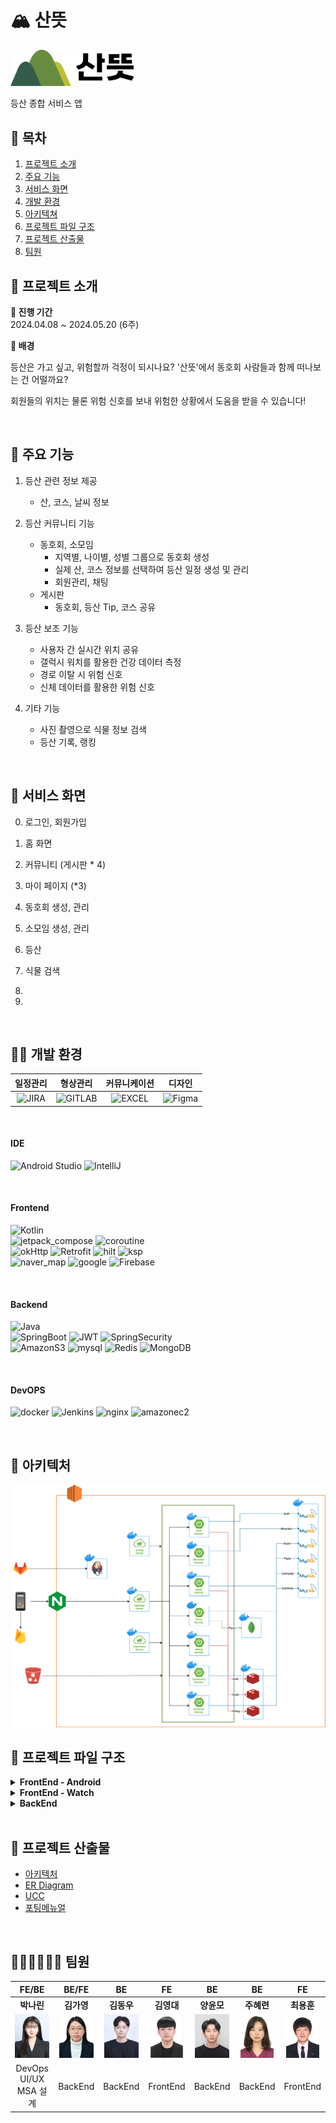 # 🏔 산뜻

<img src="./documents/산뜻_로고.png" width="200px">

등산 종합 서비스 앱

## 📜 목차

1. [프로젝트 소개](#-프로젝트-소개)
2. [주요 기능](#-주요-기능)
3. [서비스 화면](#-서비스-화면)
4. [개발 환경](#-개발-환경)
5. [아키텍쳐](#-아키텍처)
6. [프로젝트 파일 구조](#-프로젝트-파일-구조)
7. [프로젝트 산출물](#-프로젝트-산출물)
8. [팀원](#-팀원)

## 🌟 프로젝트 소개

**📆 진행 기간**  
2024.04.08 ~ 2024.05.20 (6주)

**🌄 배경**

등산은 가고 싶고, 위험할까 걱정이 되시나요?
'산뜻'에서 동호회 사람들과 함께 떠나보는 건 어떨까요?

회원들의 위치는 물론 위험 신호를 보내 위험한 상황에서 도움을 받을 수 있습니다!

<br />

## 💬 주요 기능

1. 등산 관련 정보 제공

    - 산, 코스, 날씨 정보

2. 등산 커뮤니티 기능

    - 동호회, 소모임
        - 지역별, 나이별, 성별 그룹으로 동호회 생성
        - 실제 산, 코스 정보를 선택하여 등산 일정 생성 및 관리
        - 회원관리, 채팅
    - 게시판
        - 동호회, 등산 Tip, 코스 공유

3. 등산 보조 기능

    - 사용자 간 실시간 위치 공유
    - 갤럭시 워치를 활용한 건강 데이터 측정
    - 경로 이탈 시 위험 신호
    - 신체 데이터를 활용한 위험 신호

4. 기타 기능
    - 사진 촬영으로 식물 정보 검색
    - 등산 기록, 랭킹

<br />

## 📱 서비스 화면

0. 로그인, 회원가입

1. 홈 화면

2. 커뮤니티 (게시판 \* 4)

3. 마이 페이지 (\*3)

4. 동호회 생성, 관리

5. 소모임 생성, 관리

6. 등산

7. 식물 검색

8.

9.

<br />

## 👩‍💻 개발 환경

<a name="item-three"></a>

|                                                일정관리                                                 |                                               형상관리                                                |                                                커뮤니케이션                                                |                                                  디자인                                                   |
| :-----------------------------------------------------------------------------------------------------: | :---------------------------------------------------------------------------------------------------: | :--------------------------------------------------------------------------------------------------------: | :-------------------------------------------------------------------------------------------------------: |
| ![JIRA](https://img.shields.io/badge/jira-0052CC?style=for-the-badge&logo=jirasoftware&logoColor=white) | ![GITLAB](https://img.shields.io/badge/gitlab-FC6D26?style=for-the-badge&logo=gitlab&logoColor=white) | ![EXCEL](https://img.shields.io/badge/googlesheets-34A853?style=for-the-badge&logo=notion&logoColor=white) | ![Figma](https://img.shields.io/badge/figma-%23F24E1E.svg?style=for-the-badge&logo=figma&logoColor=white) |

<br />

#### **IDE**

![Android Studio](https://img.shields.io/badge/android%20studio-346ac1?style=for-the-badge&logo=android%20studio&logoColor=white) ![IntelliJ](https://img.shields.io/badge/intellijidea-000000?style=for-the-badge&logo=intellijidea&logoColor=white)

<br />

#### **Frontend**

![Kotlin](https://img.shields.io/badge/kotlin-%237F52FF.svg?style=for-the-badge&logo=kotlin&logoColor=white)  
![jetpack_compose](https://img.shields.io/badge/jetpack_compose-4285F4?style=for-the-badge&logo=jetpackcompose&logoColor=white) ![coroutine](https://img.shields.io/badge/coroutine-8A9296?style=for-the-badge&logo=coroutine&logoColor=white)  
![okHttp](https://img.shields.io/badge/okHttp-009020?style=for-the-badge&logo=okHttp&logoColor=white) ![Retrofit](https://img.shields.io/badge/Retrofit-CC0000?style=for-the-badge&logo=Retrofit&logoColor=white)
![hilt](https://img.shields.io/badge/hilt-231F20?style=for-the-badge&logo=hilt&logoColor=white) ![ksp](https://img.shields.io/badge/ksp-ED8106?style=for-the-badge&logo=ksp&logoColor=white)  
![naver_map](https://img.shields.io/badge/naver_map-03C75A?style=for-the-badge&logo=naver&logoColor=white) ![google](https://img.shields.io/badge/google_map-4285F4?style=for-the-badge&logo=google&logoColor=white) ![Firebase](https://img.shields.io/badge/firebase-FFCA28?style=for-the-badge&logo=firebase&logoColor=white)

<br />

#### **Backend**

![Java](https://img.shields.io/badge/java-%23ED8B00.svg?style=for-the-badge&logo=openjdk&logoColor=white)  
![SpringBoot](https://img.shields.io/badge/springboot-6DB33F?style=for-the-badge&logo=springboot&logoColor=white) ![JWT](https://img.shields.io/badge/JWT-black?style=for-the-badge&logo=JSON%20web%20tokens) ![SpringSecurity](https://img.shields.io/badge/springsecurity-6DB33F?style=for-the-badge&logo=springsecurity&logoColor=white)  
![AmazonS3](https://img.shields.io/badge/AmazonS3-569A31?style=for-the-badge&logo=AmazonS3&logoColor=white) ![mysql](https://img.shields.io/badge/mysql-4479A1?style=for-the-badge&logo=mysql&logoColor=white) ![Redis](https://img.shields.io/badge/redis-DC382D?style=for-the-badge&logo=redis&logoColor=white) ![MongoDB](https://img.shields.io/badge/MongoDB-%234ea94b.svg?style=for-the-badge&logo=mongodb&logoColor=white)

<br />

#### **DevOPS**

![docker](https://img.shields.io/badge/docker-2496ED?style=for-the-badge&logo=docker&logoColor=white) ![Jenkins](https://img.shields.io/badge/Jenkins-D24939?style=for-the-badge&logo=Jenkins&logoColor=white) ![nginx](https://img.shields.io/badge/nginx-009639?style=for-the-badge&logo=nginx&logoColor=white) ![amazonec2](https://img.shields.io/badge/amazonec2-FF9900?style=for-the-badge&logo=amazonec2&logoColor=white)

<br />

## 🏢 아키텍처

<img src="./documents/산뜻_아키텍처.png" style="background-color: white;">

## 📂 프로젝트 파일 구조

<details>
<summary><b>FrontEnd - Android</b></summary>

```
📦santeut
 ┣ 📂data
 ┃ ┣ 📂apiservice
 ┃ ┃ ┣ 📜AuthApiService.kt
 ┃ ┃ ┣ 📜CommonApiService.kt
 ┃ ┃ ┣ 📜GuildApiService.kt
 ┃ ┃ ┣ 📜HikingApiService.kt
 ┃ ┃ ┣ 📜MountainApiService.kt
 ┃ ┃ ┣ 📜PartyApiService.kt
 ┃ ┃ ┣ 📜PlantIdApi.kt
 ┃ ┃ ┣ 📜PostApiService.kt
 ┃ ┃ ┣ 📜UserApiService.kt
 ┃ ┃ ┗ 📜WeatherApi.kt
 ┃ ┣ 📂di
 ┃ ┃ ┣ 📜AppModule.kt
 ┃ ┃ ┣ 📜RemoteModule.kt
 ┃ ┃ ┣ 📜RepositoryModule.kt
 ┃ ┃ ┗ 📜WebSocketClient.kt
 ┃ ┣ 📂model
 ┃ ┃ ┣ 📂request
 ┃ ┃ ┃ ┣ 📜CreateCommentRequest.kt
 ┃ ┃ ┃ ┣ 📜CreatePartyRequest.kt
 ┃ ┃ ┃ ┣ 📜CreatePostRequest.kt
 ┃ ┃ ┃ ┣ 📜EndHikingRequest.kt
 ┃ ┃ ┃ ┣ 📜FCMTokenRequest.kt
 ┃ ┃ ┃ ┣ 📜GuildRequest.kt
 ┃ ┃ ┃ ┣ 📜LoginRequest.kt
 ┃ ┃ ┃ ┣ 📜PartyIdRequest.kt
 ┃ ┃ ┃ ┣ 📜PlantIdentificationRequest.kt
 ┃ ┃ ┃ ┣ 📜SignUpRequest.kt
 ┃ ┃ ┃ ┣ 📜StartHikingRequest.kt
 ┃ ┃ ┃ ┗ 📜WebSocketSendMessageRequest.kt
 ┃ ┃ ┣ 📂response
 ┃ ┃ ┃ ┣ 📜AllcourseResponse.kt
 ┃ ┃ ┃ ┣ 📜ChatResponse.kt
 ┃ ┃ ┃ ┣ 📜CommentResponse.kt
 ┃ ┃ ┃ ┣ 📜CoursePostDetailResponse.kt
 ┃ ┃ ┃ ┣ 📜GuildResponse.kt
 ┃ ┃ ┃ ┣ 📜HikingResponse.kt
 ┃ ┃ ┃ ┣ 📜LocationData.kt
 ┃ ┃ ┃ ┣ 📜LoginResponse.kt
 ┃ ┃ ┃ ┣ 📜MountainResponse.kt
 ┃ ┃ ┃ ┣ 📜MyCourseResponse.kt
 ┃ ┃ ┃ ┣ 📜MyProfileResponse.kt
 ┃ ┃ ┃ ┣ 📜PartyCourseResponse.kt
 ┃ ┃ ┃ ┣ 📜PartyResponse.kt
 ┃ ┃ ┃ ┣ 📜PostResponse.kt
 ┃ ┃ ┃ ┣ 📜ReadPostResponse.kt
 ┃ ┃ ┃ ┣ 📜UserLocationDataResponse.kt
 ┃ ┃ ┃ ┗ 📜WebSocketMessageResponse.kt
 ┃ ┃ ┣ 📜ApiResult.kt
 ┃ ┃ ┗ 📜CustomResponse.kt
 ┃ ┣ 📂repository
 ┃ ┃ ┣ 📜AuthRepository.kt
 ┃ ┃ ┣ 📜AuthRepositoryImpl.kt
 ┃ ┃ ┣ 📜CommonRepository.kt
 ┃ ┃ ┣ 📜CommonRepositoryImpl.kt
 ┃ ┃ ┣ 📜GuildRepository.kt
 ┃ ┃ ┣ 📜GuildRepositoryImpl.kt
 ┃ ┃ ┣ 📜HikingRepository.kt
 ┃ ┃ ┣ 📜HikingRepositoryImpl.kt
 ┃ ┃ ┣ 📜MountainRepository.kt
 ┃ ┃ ┣ 📜MountainRepositoryImpl.kt
 ┃ ┃ ┣ 📜PartyRepository.kt
 ┃ ┃ ┣ 📜PartyRepositoryImpl.kt
 ┃ ┃ ┣ 📜PostRepository.kt
 ┃ ┃ ┣ 📜PostRepositoryImpl.kt
 ┃ ┃ ┣ 📜UserRepository.kt
 ┃ ┃ ┗ 📜UserRepositoryImpl.kt
 ┃ ┗ 📂util
 ┃ ┃ ┣ 📜AuthInterceptor.kt
 ┃ ┃ ┣ 📜CameraX.kt
 ┃ ┃ ┣ 📜CameraXFactory.kt
 ┃ ┃ ┣ 📜CameraXImpl.kt
 ┃ ┃ ┣ 📜RecordingInfo.kt
 ┃ ┃ ┣ 📜RecordingState.kt
 ┃ ┃ ┗ 📜SharedPreferencesUtil.kt
 ┣ 📂designsystem
 ┃ ┗ 📂theme
 ┃ ┃ ┣ 📜Color.kt
 ┃ ┃ ┣ 📜Theme.kt
 ┃ ┃ ┣ 📜Type.kt
 ┃ ┃ ┗ 📜Typography.kt
 ┣ 📂domain
 ┃ ┗ 📂usecase
 ┃ ┃ ┣ 📜CommonUseCase.kt
 ┃ ┃ ┣ 📜FCMTokenUseCase.kt
 ┃ ┃ ┣ 📜GuildUseCase.kt
 ┃ ┃ ┣ 📜HikingUseCase.kt
 ┃ ┃ ┣ 📜LoginUseCase.kt
 ┃ ┃ ┣ 📜MountainUseCase.kt
 ┃ ┃ ┣ 📜PartyUseCase.kt
 ┃ ┃ ┣ 📜PostUseCase.kt
 ┃ ┃ ┣ 📜SignUpUseCase.kt
 ┃ ┃ ┗ 📜UserUseCase.kt
 ┣ 📂ui
 ┃ ┣ 📂chat
 ┃ ┃ ┣ 📜ChatListScreen.kt
 ┃ ┃ ┣ 📜ChatScreen.kt
 ┃ ┃ ┣ 📜ChatViewModel.kt
 ┃ ┃ ┗ 📜Message.kt
 ┃ ┣ 📂community
 ┃ ┃ ┣ 📂common
 ┃ ┃ ┃ ┣ 📜CommentScreen.kt
 ┃ ┃ ┃ ┗ 📜ReadPostScreen.kt
 ┃ ┃ ┣ 📂course
 ┃ ┃ ┃ ┣ 📜CreateCoursePostScreen.kt
 ┃ ┃ ┃ ┣ 📜FindHikingHistory.kt
 ┃ ┃ ┃ ┣ 📜PostCourseScreen.kt
 ┃ ┃ ┃ ┗ 📜ReadCoursePostScreen.kt
 ┃ ┃ ┣ 📂guild
 ┃ ┃ ┃ ┗ 📜JoinGuildScreen.kt
 ┃ ┃ ┣ 📂party
 ┃ ┃ ┃ ┗ 📜JoinPartyScreen.kt
 ┃ ┃ ┣ 📂tips
 ┃ ┃ ┃ ┣ 📜CreateTipPostScreen.kt
 ┃ ┃ ┃ ┗ 📜PostTipsScreen.kt
 ┃ ┃ ┣ 📜CommonViewModel.kt
 ┃ ┃ ┣ 📜CommunityScreen.kt
 ┃ ┃ ┗ 📜PostViewModel.kt
 ┃ ┣ 📂guild
 ┃ ┃ ┣ 📜CreateGuildPostScreen.kt
 ┃ ┃ ┣ 📜CreateGuildScreen.kt
 ┃ ┃ ┣ 📜GuildApplyListScreen.kt
 ┃ ┃ ┣ 📜GuildCommunityScreen.kt
 ┃ ┃ ┣ 📜GuildInfoScreen.kt
 ┃ ┃ ┣ 📜GuildMemberListScreen.kt
 ┃ ┃ ┣ 📜GuildPostDetailScreen.kt
 ┃ ┃ ┣ 📜GuildRankingScreen.kt
 ┃ ┃ ┣ 📜GuildScreen.kt
 ┃ ┃ ┣ 📜GuildViewModel.kt
 ┃ ┃ ┣ 📜MyGuildListScreen.kt
 ┃ ┃ ┣ 📜MyGuildScreen.kt
 ┃ ┃ ┗ 📜UpdateGuildScreen.kt
 ┃ ┣ 📂home
 ┃ ┃ ┣ 📜HomeScreen.kt
 ┃ ┃ ┗ 📜HomeViewModel.kt
 ┃ ┣ 📂landing
 ┃ ┃ ┣ 📜LandingScreen.kt
 ┃ ┃ ┣ 📜UserState.kt
 ┃ ┃ ┗ 📜UserViewModel.kt
 ┃ ┣ 📂login
 ┃ ┃ ┣ 📜LoginEvent.kt
 ┃ ┃ ┣ 📜LoginScreen.kt
 ┃ ┃ ┗ 📜LoginViewModel.kt
 ┃ ┣ 📂map
 ┃ ┃ ┣ 📜LocationModule.kt
 ┃ ┃ ┣ 📜MapScreen.kt
 ┃ ┃ ┣ 📜MapViewModel.kt
 ┃ ┃ ┣ 📜PlantViewModel.kt
 ┃ ┃ ┗ 📜SearchPlant.kt
 ┃ ┣ 📂mountain
 ┃ ┃ ┣ 📜MountainListScreen.kt
 ┃ ┃ ┣ 📜MountainScreen.kt
 ┃ ┃ ┗ 📜MountainViewModel.kt
 ┃ ┣ 📂mypage
 ┃ ┃ ┣ 📜MyHikingScreen.kt
 ┃ ┃ ┣ 📜MyPageScreen.kt
 ┃ ┃ ┣ 📜MyProfileScreen.kt
 ┃ ┃ ┣ 📜MyScheduleScreen.kt
 ┃ ┃ ┗ 📜UserViewModel.kt
 ┃ ┣ 📂navigation
 ┃ ┃ ┣ 📂bottom
 ┃ ┃ ┃ ┣ 📜BottomNavBar.kt
 ┃ ┃ ┃ ┣ 📜CommunityNavGraph.kt
 ┃ ┃ ┃ ┣ 📜GuildNavGraph.kt
 ┃ ┃ ┃ ┣ 📜HomeNavGraph.kt
 ┃ ┃ ┃ ┣ 📜MapNavGraph.kt
 ┃ ┃ ┃ ┣ 📜MountainNavGraph.kt
 ┃ ┃ ┃ ┗ 📜MyPageNavGraph.kt
 ┃ ┃ ┣ 📂top
 ┃ ┃ ┃ ┣ 📜TopBar.kt
 ┃ ┃ ┃ ┗ 📜TopNavGraph.kt
 ┃ ┃ ┣ 📜SanteutNavGraph.kt
 ┃ ┃ ┗ 📜UnAuthNavGraph.kt
 ┃ ┣ 📂noti
 ┃ ┃ ┗ 📜NotiScreen.kt
 ┃ ┣ 📂party
 ┃ ┃ ┣ 📜InputPartyInfoScreen.kt
 ┃ ┃ ┣ 📜MyPartyListScreen.kt
 ┃ ┃ ┣ 📜PartyViewModel.kt
 ┃ ┃ ┗ 📜SelectedMountain.kt
 ┃ ┣ 📂signup
 ┃ ┃ ┣ 📜SIgnUpEvent.kt
 ┃ ┃ ┣ 📜SignUpScreen.kt
 ┃ ┃ ┗ 📜SignUpViewModel.kt
 ┃ ┗ 📂wearable
 ┃ ┃ ┗ 📜WearableViewModel.kt
 ┣ 📜MainActivity.kt
 ┣ 📜MainApplication.kt
 ┣ 📜MyFirebaseMessagingService.kt
 ┗ 📜SanteutApp.kt
```

</details>

<details>
<summary><b>FrontEnd - Watch</b></summary>

```
📦santeut
 ┣ 📂data
 ┃ ┣ 📜ExerciseClientKtx.kt
 ┃ ┣ 📜ExerciseClientManager.kt
 ┃ ┗ 📜HealthServicesRepository.kt
 ┣ 📂design
 ┃ ┗ 📂theme
 ┃ ┃ ┗ 📜Theme.kt
 ┣ 📂di
 ┃ ┣ 📜BindService.kt
 ┃ ┣ 📜MainModule.kt
 ┃ ┗ 📜ServiceModule.kt
 ┣ 📂service
 ┃ ┣ 📜ExerciseLogger.kt
 ┃ ┣ 📜ExerciseNotificationManager.kt
 ┃ ┣ 📜ExerciseService.kt
 ┃ ┣ 📜ExerciseServiceMonitor.kt
 ┃ ┗ 📜ExerciseState.kt
 ┣ 📂ui
 ┃ ┣ 📂health
 ┃ ┃ ┣ 📜HealthScreen.kt
 ┃ ┃ ┣ 📜HealthScreenState.kt
 ┃ ┃ ┗ 📜HealthViewModel.kt
 ┃ ┣ 📂main
 ┃ ┃ ┣ 📜MainScreen.kt
 ┃ ┃ ┗ 📜MainViewModel.kt
 ┃ ┣ 📂map
 ┃ ┃ ┗ 📜MapScreen.kt
 ┃ ┣ 📜HealthDataViewModel.kt
 ┃ ┗ 📜WearableModule.kt
 ┣ 📜MainActivity.kt
 ┣ 📜MainApplication.kt
 ┗ 📜SanteutApp.kt
```

</details>

<details>
<summary><b>BackEnd</b></summary>

```
📦gateway
 ┣ 📂authorize
 ┃ ┗ 📜AuthorizationToken.java
 ┣ 📂filter
 ┃ ┣ 📜CustomFilter.java
 ┃ ┗ 📜GlobalFilter.java
 ┗ 📜GatewayApplication.java
```

```
📦community
┣ 📂common
┃ ┣ 📂config
┃ ┃ ┣ 📜AmazonConfig.java
┃ ┃ ┗ 📜FeignConfiguration.java
┃ ┣ 📂exception
┃ ┃ ┣ 📜AccessDeniedException.java
┃ ┃ ┣ 📜ApiExceptionController.java
┃ ┃ ┣ 📜FeignClientException.java
┃ ┃ ┣ 📜JpaQueryException.java
┃ ┃ ┣ 📜S3Exception.java
┃ ┃ ┗ 📜ZeroDataException.java
┃ ┣ 📂response
┃ ┃ ┣ 📜BasicResponse.java
┃ ┃ ┣ 📜ErrorResponse.java
┃ ┃ ┗ 📜PagingResponse.java
┃ ┗ 📂util
┃ ┃ ┗ 📜ResponseUtil.java
┣ 📂controller
┃ ┣ 📜CourseController.java
┃ ┗ 📜PostController.java
┣ 📂dto
┃ ┣ 📂request
┃ ┃ ┣ 📜PostCreateRequestDto.java
┃ ┃ ┗ 📜PostUpdateRequestDto.java
┃ ┗ 📂response
┃ ┃ ┣ 📜CourseReadResponseDto.java
┃ ┃ ┣ 📜PostListResponseDto.java
┃ ┃ ┣ 📜PostReadResponseDto.java
┃ ┃ ┗ 📜UserInfoFeignRequestDto.java
┣ 📂entity
┃ ┣ 📜BaseEntity.java
┃ ┗ 📜PostEntity.java
┣ 📂feign
┃ ┣ 📂dto
┃ ┃ ┣ 📜CommentListFeignDto.java
┃ ┃ ┗ 📜FeignPartyLatLngResponseDto.java
┃ ┣ 📂service
┃ ┃ ┣ 📜AuthServerService.java
┃ ┃ ┗ 📜CommonServerService.java
┃ ┣ 📜CommonClient.java
┃ ┣ 📜FeignResponseDto.java
┃ ┣ 📜JwtTokenFilter.java
┃ ┣ 📜JwtTokenInterceptor.java
┃ ┣ 📜PartyClient.java
┃ ┗ 📜UserInfoClient.java
┣ 📂repository
┃ ┗ 📜PostRepository.java
┣ 📂service
┃ ┣ 📜CourseService.java
┃ ┣ 📜ImageService.java
┃ ┗ 📜PostService.java
┗ 📜CommunityApplication.java

```

```
📦common
 ┣ 📂common
 ┃ ┣ 📂config
 ┃ ┃ ┣ 📜AmazonConfig.java
 ┃ ┃ ┣ 📜FeignConfiguration.java
 ┃ ┃ ┗ 📜FirebaseConfig.java
 ┃ ┣ 📂exception
 ┃ ┃ ┣ 📜AccessDeniedException.java
 ┃ ┃ ┣ 📜ApiExceptionController.java
 ┃ ┃ ┣ 📜DataNotFoundException.java
 ┃ ┃ ┣ 📜FeignClientException.java
 ┃ ┃ ┣ 📜FirebaseSettingFailException.java
 ┃ ┃ ┣ 📜RepositorySaveException.java
 ┃ ┃ ┣ 📜S3Exception.java
 ┃ ┃ ┗ 📜ZeroDataException.java
 ┃ ┣ 📂response
 ┃ ┃ ┣ 📜BasicResponse.java
 ┃ ┃ ┣ 📜ErrorResponse.java
 ┃ ┃ ┗ 📜PagingResponse.java
 ┃ ┗ 📂util
 ┃ ┃ ┣ 📜FcmUtils.java
 ┃ ┃ ┣ 📜GeoUtils.java
 ┃ ┃ ┗ 📜ResponseUtil.java
 ┣ 📂controller
 ┃ ┣ 📜AlarmController.java
 ┃ ┣ 📜AlarmTokenController.java
 ┃ ┣ 📜CommentController.java
 ┃ ┣ 📜ImageController.java
 ┃ ┗ 📜LikeController.java
 ┣ 📂dto
 ┃ ┣ 📂request
 ┃ ┃ ┣ 📜AlarmRequestDto.java
 ┃ ┃ ┣ 📜CommonHikingStartFeignRequest.java
 ┃ ┃ ┣ 📜CommunityFeignDto.java
 ┃ ┃ ┣ 📜GuildPostFeignDto.java
 ┃ ┃ ┣ 📜TokenRequestDto.java
 ┃ ┃ ┗ 📜UserInfoFeignRequestDto.java
 ┃ ┣ 📂response
 ┃ ┃ ┣ 📜AlarmListResponseDto.java
 ┃ ┃ ┗ 📜CommentListResponseDto.java
 ┃ ┣ 📜FCMCategory.java
 ┃ ┗ 📜FCMRequestDto.java
 ┣ 📂entity
 ┃ ┣ 📜AlarmEntity.java
 ┃ ┣ 📜AlarmTokenEntity.java
 ┃ ┣ 📜BaseEntity.java
 ┃ ┣ 📜CommentEntity.java
 ┃ ┣ 📜ImageEntity.java
 ┃ ┣ 📜LikeEntity.java
 ┃ ┗ 📜SafetyAlertEntity.java
 ┣ 📂feign
 ┃ ┣ 📂service
 ┃ ┃ ┗ 📜AuthServerService.java
 ┃ ┣ 📜CommunityClient.java
 ┃ ┣ 📜FeignResponseDto.java
 ┃ ┣ 📜GuildClient.java
 ┃ ┣ 📜JwtTokenFilter.java
 ┃ ┣ 📜JwtTokenInterceptor.java
 ┃ ┗ 📜UserInfoClient.java
 ┣ 📂repository
 ┃ ┣ 📜AlarmRepository.java
 ┃ ┣ 📜AlarmTokenRepository.java
 ┃ ┣ 📜CommentRepository.java
 ┃ ┣ 📜ImageRepository.java
 ┃ ┣ 📜LikeRepository.java
 ┃ ┗ 📜SafetyAlertRepository.java
 ┣ 📂service
 ┃ ┣ 📜AlarmService.java
 ┃ ┣ 📜AlarmTokenService.java
 ┃ ┣ 📜CommentService.java
 ┃ ┣ 📜ImageService.java
 ┃ ┗ 📜LikeService.java
 ┗ 📜CommonApplication.java

```

```
📦auth
 ┣ 📂common
 ┃ ┣ 📂exception
 ┃ ┃ ┣ 📜ApiExceptionController.java
 ┃ ┃ ┗ 📜DataNotFoundException.java
 ┃ ┣ 📂jwt
 ┃ ┃ ┣ 📜JwtFilter.java
 ┃ ┃ ┗ 📜JwtTokenProvider.java
 ┃ ┣ 📂response
 ┃ ┃ ┣ 📜BasicResponse.java
 ┃ ┃ ┣ 📜ErrorResponse.java
 ┃ ┃ ┣ 📜PagingResponse.java
 ┃ ┃ ┗ 📜ResponseCode.java
 ┃ ┣ 📂userDetail
 ┃ ┃ ┗ 📜CustomUserDetailsService.java
 ┃ ┗ 📂util
 ┃ ┃ ┗ 📜ResponseUtil.java
 ┣ 📂config
 ┃ ┣ 📜CorsConfig.java
 ┃ ┣ 📜RedisConfig.java
 ┃ ┣ 📜S3Config.java
 ┃ ┗ 📜SecurityConfig.java
 ┣ 📂controller
 ┃ ┣ 📜AuthController.java
 ┃ ┗ 📜UserController.java
 ┣ 📂dto
 ┃ ┣ 📂request
 ┃ ┃ ┣ 📜HikingRecordRequest.java
 ┃ ┃ ┣ 📜PartyMemberInfoRequest.java
 ┃ ┃ ┣ 📜SignInRequestDto.java
 ┃ ┃ ┣ 📜SignUpRequestDto.java
 ┃ ┃ ┣ 📜UpdatePasswordRequest.java
 ┃ ┃ ┣ 📜UpdateProfileImageRequest.java
 ┃ ┃ ┗ 📜UpdateProfileRequest.java
 ┃ ┗ 📂response
 ┃ ┃ ┣ 📜GetMountainRecordResponse.java
 ┃ ┃ ┣ 📜GetMypageProfileResponse.java
 ┃ ┃ ┣ 📜GetPartyMemberInfoResponse.java
 ┃ ┃ ┣ 📜GetUserInfoResponse.java
 ┃ ┃ ┣ 📜GetUserLevelResponse.java
 ┃ ┃ ┣ 📜JwtTokenResponseDto.java
 ┃ ┃ ┗ 📜SignInResponse.java
 ┣ 📂entity
 ┃ ┣ 📜Image.java
 ┃ ┣ 📜RefreshToken.java
 ┃ ┗ 📜UserEntity.java
 ┣ 📂feign
 ┣ 📂repository
 ┃ ┣ 📜RefreshTokenRepository.java
 ┃ ┗ 📜UserRepository.java
 ┣ 📂service
 ┃ ┣ 📂implementation
 ┃ ┃ ┣ 📜AuthServiceImpl.java
 ┃ ┃ ┗ 📜UserServiceImpl.java
 ┃ ┣ 📜AuthService.java
 ┃ ┗ 📜UserService.java
 ┣ 📂util
 ┃ ┣ 📜AgeUtil.java
 ┃ ┣ 📜ImageUtil.java
 ┃ ┗ 📜LevelUtil.java
 ┗ 📜AuthApplication.java
```

```
📦guild
 ┣ 📂common
 ┃ ┣ 📂exception
 ┃ ┃ ┣ 📜AccessDeniedException.java
 ┃ ┃ ┣ 📜ApiExceptionController.java
 ┃ ┃ ┣ 📜CategoryNotFoundException.java
 ┃ ┃ ┣ 📜DataNotFoundException.java
 ┃ ┃ ┗ 📜FeignClientException.java
 ┃ ┣ 📂response
 ┃ ┃ ┣ 📜BasicResponse.java
 ┃ ┃ ┣ 📜ErrorResponse.java
 ┃ ┃ ┣ 📜PagingResponse.java
 ┃ ┃ ┗ 📜ResponseCode.java
 ┃ ┗ 📂util
 ┃ ┃ ┗ 📜ResponseUtil.java
 ┣ 📂config
 ┃ ┣ 📜RedisConfig.java
 ┃ ┗ 📜S3Config.java
 ┣ 📂controller
 ┃ ┣ 📜GuildController.java
 ┃ ┣ 📜GuildPostController.java
 ┃ ┣ 📜GuildUserController.java
 ┃ ┗ 📜RankController.java
 ┣ 📂dto
 ┃ ┣ 📂request
 ┃ ┃ ┣ 📜CreateGuildRequest.java
 ┃ ┃ ┣ 📜GuildPostUpdateRequestDto.java
 ┃ ┃ ┣ 📜PatchGuildInfoRequest.java
 ┃ ┃ ┗ 📜PostCreateRequestDto.java
 ┃ ┗ 📂response
 ┃ ┃ ┣ 📜ApplyGuildListResponse.java
 ┃ ┃ ┣ 📜GetDetailGuildResponse.java
 ┃ ┃ ┣ 📜GetGuildListResponse.java
 ┃ ┃ ┣ 📜GetMyGuildResponse.java
 ┃ ┃ ┣ 📜GuildMemberListResponse.java
 ┃ ┃ ┣ 📜PartyMemberInfo.java
 ┃ ┃ ┣ 📜PostListResponseDto.java
 ┃ ┃ ┣ 📜PostReadResponseDto.java
 ┃ ┃ ┣ 📜RankMembersInfoResponse.java
 ┃ ┃ ┣ 📜RankUserInfo.java
 ┃ ┃ ┣ 📜SearchGuildListResponse.java
 ┃ ┃ ┣ 📜SearchGuildNameListResponse.java
 ┃ ┃ ┗ 📜UserInfoResponse.java
 ┣ 📂entity
 ┃ ┣ 📜BaseEntity.java
 ┃ ┣ 📜CategoryEntity.java
 ┃ ┣ 📜GuildEntity.java
 ┃ ┣ 📜GuildPostEntity.java
 ┃ ┣ 📜GuildRequestEntity.java
 ┃ ┣ 📜GuildUserEntity.java
 ┃ ┣ 📜Image.java
 ┃ ┗ 📜RegionEntity.java
 ┣ 📂feign
 ┃ ┣ 📂dto
 ┃ ┃ ┣ 📜AlarmRequestDto.java
 ┃ ┃ ┣ 📜CommentFeignDto.java
 ┃ ┃ ┣ 📜CommentListFeignDto.java
 ┃ ┃ ┣ 📜PartyMemberInfoRequest.java
 ┃ ┃ ┣ 📜PartyMemberInfoResponse.java
 ┃ ┃ ┗ 📜UserInfoFeignDto.java
 ┃ ┣ 📜AuthClient.java
 ┃ ┣ 📜CommonClient.java
 ┃ ┣ 📜FeignResponseDto.java
 ┃ ┗ 📜UserFeign.java
 ┣ 📂repository
 ┃ ┣ 📜CategoryRepository.java
 ┃ ┣ 📜GuildPostRepository.java
 ┃ ┣ 📜GuildRepository.java
 ┃ ┣ 📜GuildRequestRepository.java
 ┃ ┣ 📜GuildUserRepository.java
 ┃ ┗ 📜RegionRepository.java
 ┣ 📂service
 ┃ ┣ 📂implementation
 ┃ ┃ ┣ 📜GuildServiceImpl.java
 ┃ ┃ ┣ 📜GuildUserServiceImpl.java
 ┃ ┃ ┣ 📜PostServiceImpl.java
 ┃ ┃ ┗ 📜RankServiceImpl.java
 ┃ ┣ 📜GuildService.java
 ┃ ┣ 📜GuildUserService.java
 ┃ ┣ 📜PostService.java
 ┃ ┗ 📜RankService.java
 ┣ 📂util
 ┃ ┣ 📜ImageUtil.java
 ┃ ┗ 📜RegionUtil.java
 ┗ 📜GuildApplication.java
```

```
📦mountain
 ┣ 📂common
 ┃ ┣ 📂config
 ┃ ┣ 📂exception
 ┃ ┃ ┣ 📜ApiExceptionController.java
 ┃ ┃ ┗ 📜NotFoundException.java
 ┃ ┣ 📂response
 ┃ ┃ ┣ 📜BasicResponse.java
 ┃ ┃ ┣ 📜ErrorResponse.java
 ┃ ┃ ┣ 📜PagingDataResponse.java
 ┃ ┃ ┗ 📜PagingResponse.java
 ┃ ┗ 📂util
 ┃ ┃ ┣ 📜GeometryUtils.java
 ┃ ┃ ┗ 📜ResponseUtil.java
 ┣ 📂controller
 ┃ ┗ 📜MountainController.java
 ┣ 📂dto
 ┃ ┣ 📂request
 ┃ ┃ ┗ 📜PartyTrackDataReginRequest.java
 ┃ ┗ 📂response
 ┃ ┃ ┣ 📜AllCourseResponse.java
 ┃ ┃ ┣ 📜CourseCoordResponseDto.java
 ┃ ┃ ┣ 📜CourseInfoResponseDto.java
 ┃ ┃ ┣ 📜LocationData.java
 ┃ ┃ ┣ 📜MountainDetailResponseDto.java
 ┃ ┃ ┣ 📜MountainInfoResponseDto.java
 ┃ ┃ ┣ 📜MountainSearchResponseDto.java
 ┃ ┃ ┣ 📜PartyCourseResponse.java
 ┃ ┃ ┗ 📜SearchResultResponse.java
 ┣ 📂entity
 ┃ ┣ 📜CourseEntity.java
 ┃ ┗ 📜MountainEntity.java
 ┣ 📂feign
 ┣ 📂repository
 ┃ ┣ 📜CourseRepository.java
 ┃ ┗ 📜MountainRepository.java
 ┣ 📂service
 ┃ ┣ 📜CourseService.java
 ┃ ┣ 📜CourseServiceImpl.java
 ┃ ┣ 📜MountainService.java
 ┃ ┗ 📜MountainServiceImpl.java
 ┗ 📜MountainApplication.java
```

```
📦party
 ┣ 📂common
 ┃ ┣ 📂config
 ┃ ┃ ┣ 📜ChattingHandshakeInterceptor.java
 ┃ ┃ ┣ 📜FeignConfiguration.java
 ┃ ┃ ┣ 📜MyWebSocketHandler.java
 ┃ ┃ ┣ 📜QueryDslConfig.java
 ┃ ┃ ┣ 📜RedisConfig.java
 ┃ ┃ ┗ 📜WebSocketConfig.java
 ┃ ┣ 📂exception
 ┃ ┃ ┣ 📜AccessDeniedException.java
 ┃ ┃ ┣ 📜AlreadyJoinedException.java
 ┃ ┃ ┣ 📜ApiExceptionController.java
 ┃ ┃ ┣ 📜DataMismatchException.java
 ┃ ┃ ┣ 📜DataNotFoundException.java
 ┃ ┃ ┣ 📜FeignException.java
 ┃ ┃ ┣ 📜PartyExpiredException.java
 ┃ ┃ ┗ 📜PartyNotStartedException.java
 ┃ ┣ 📂response
 ┃ ┃ ┣ 📜BasicResponse.java
 ┃ ┃ ┣ 📜ErrorResponse.java
 ┃ ┃ ┣ 📜PagingDataResponse.java
 ┃ ┃ ┗ 📜PagingResponse.java
 ┃ ┣ 📂util
 ┃ ┃ ┣ 📜CollectionIdGenerator.java
 ┃ ┃ ┣ 📜GeometryUtils.java
 ┃ ┃ ┗ 📜ResponseUtil.java
 ┃ ┗ 📜HealthCheckController.java
 ┣ 📂controller
 ┃ ┣ 📜ChatController.java
 ┃ ┣ 📜HikingController.java
 ┃ ┣ 📜PartyController.java
 ┃ ┗ 📜PartyUserController.java
 ┣ 📂dto
 ┃ ┣ 📂chatting
 ┃ ┃ ┣ 📜ChatMessage.java
 ┃ ┃ ┣ 📜ChatMessageRequest.java
 ┃ ┃ ┣ 📜ChatMessageResponse.java
 ┃ ┃ ┗ 📜SocketDto.java
 ┃ ┣ 📂request
 ┃ ┃ ┣ 📜CreatePartyRequestDto.java
 ┃ ┃ ┣ 📜HikingEnterRequest.java
 ┃ ┃ ┣ 📜HikingExitRequest.java
 ┃ ┃ ┣ 📜HikingRecordRequest.java
 ┃ ┃ ┣ 📜HikingRecordRequestInterface.java
 ┃ ┃ ┣ 📜HikingSafetyRequest.java
 ┃ ┃ ┣ 📜LocationData.java
 ┃ ┃ ┣ 📜ModifyPartyRequestDto.java
 ┃ ┃ ┗ 📜TrackData.java
 ┃ ┗ 📂response
 ┃ ┃ ┣ 📜ChatMessageListResponse.java
 ┃ ┃ ┣ 📜ChatRoomListResponse.java
 ┃ ┃ ┣ 📜GetPartyUserIdResponse.java
 ┃ ┃ ┣ 📜HikingRecordResponse.java
 ┃ ┃ ┣ 📜HikingStartResponse.java
 ┃ ┃ ┣ 📜PartyByYearMonthResponse.java
 ┃ ┃ ┣ 📜PartyInfoResponseDto.java
 ┃ ┃ ┣ 📜PartyWithPartyUserIdResponse.java
 ┃ ┃ ┗ 📜SelectedCourseResponse.java
 ┣ 📂entity
 ┃ ┣ 📜BaseEntity.java
 ┃ ┣ 📜Party.java
 ┃ ┗ 📜PartyUser.java
 ┣ 📂feign
 ┃ ┣ 📂dto
 ┃ ┃ ┣ 📂request
 ┃ ┃ ┃ ┣ 📜CommonHikingStartFeignRequest.java
 ┃ ┃ ┃ ┣ 📜GetPartyMemberInfoRequest.java
 ┃ ┃ ┃ ┣ 📜HikingRecordRequest.java
 ┃ ┃ ┃ ┣ 📜HikingTrackSaveFeignRequestDto.java
 ┃ ┃ ┃ ┣ 📜MountainCourseFeignRequest.java
 ┃ ┃ ┃ ┗ 📜PartyTrackDataFeginRequest.java
 ┃ ┃ ┗ 📂response
 ┃ ┃ ┃ ┣ 📜FeignResponseDto.java
 ┃ ┃ ┃ ┣ 📜GetPartyMemberInfoResponse.java
 ┃ ┃ ┃ ┣ 📜GuildInfoFeignResponseDto.java
 ┃ ┃ ┃ ┣ 📜HikingTrackResponse.java
 ┃ ┃ ┃ ┗ 📜UserInfoFeignResponseDto.java
 ┃ ┣ 📜FeignResponseDto.java
 ┃ ┣ 📜GuildAccessUtil.java
 ┃ ┣ 📜GuildClient.java
 ┃ ┣ 📜HikingAuthClient.java
 ┃ ┣ 📜HikingCommonClient.java
 ┃ ┣ 📜HikingMountainClient.java
 ┃ ┣ 📜JwtTokenFilter.java
 ┃ ┣ 📜JwtTokenInterceptor.java
 ┃ ┣ 📜UserInfoAccessUtil.java
 ┃ ┗ 📜UserInfoClient.java
 ┣ 📂repository
 ┃ ┣ 📜ChatMessageRepository.java
 ┃ ┣ 📜PartyRepository.java
 ┃ ┣ 📜PartyRepositoryCustom.java
 ┃ ┣ 📜PartyRepositoryImpl.java
 ┃ ┣ 📜PartyUserRepository.java
 ┃ ┗ 📜RoomRepository.java
 ┣ 📂service
 ┃ ┣ 📜ChatService.java
 ┃ ┣ 📜ChatServiceImpl.java
 ┃ ┣ 📜HikingService.java
 ┃ ┣ 📜PartyService.java
 ┃ ┣ 📜PartyServiceImpl.java
 ┃ ┣ 📜PartyUserService.java
 ┃ ┗ 📜PartyUserServiceImpl.java
 ┣ 📂vo
 ┃ ┗ 📜Room.java
 ┗ 📜PartyApplication.java
```

</details>

<br />

## 📑 프로젝트 산출물

-   [아키텍처](./documents/산뜻_아키텍처.png)
-   [ER Diagram](./documents/산뜻_ERD.png)
-   [UCC](https://youtu.be/j2zv7wjKVw4)
-   [포팅메뉴얼](./exec/포팅매뉴얼.md)

<br />

## 👨‍👨‍👧👨‍👨‍👧 팀원

|                             FE/BE                              |                             BE/FE                              |                               BE                               |                               FE                               |                               BE                               |                               BE                               |                               FE                               |
| :------------------------------------------------------------: | :------------------------------------------------------------: | :------------------------------------------------------------: | :------------------------------------------------------------: | :------------------------------------------------------------: | :------------------------------------------------------------: | :------------------------------------------------------------: |
|                           **박나린**                           |                           **김가영**                           |                           **김동우**                           |                           **김영대**                           |                           **양윤모**                           |                           **주혜련**                           |                           **최용훈**                           |
| <img src="./documents/member/박나린.jpg" style="height: 70px"> | <img src="./documents/member/김가영.jpg" style="height: 70px"> | <img src="./documents/member/김동우.jpg" style="height: 70px"> | <img src="./documents/member/김영대.jpg" style="height: 70px"> | <img src="./documents/member/양윤모.jpg" style="height: 70px"> | <img src="./documents/member/주혜련.jpg" style="height: 70px"> | <img src="./documents/member/최용훈.jpg" style="height: 70px"> |
|               DevOps <br/> UI/UX <br/> MSA 설계                |                            BackEnd                             |                            BackEnd                             |                            FrontEnd                            |                            BackEnd                             |                            BackEnd                             |                            FrontEnd                            |
